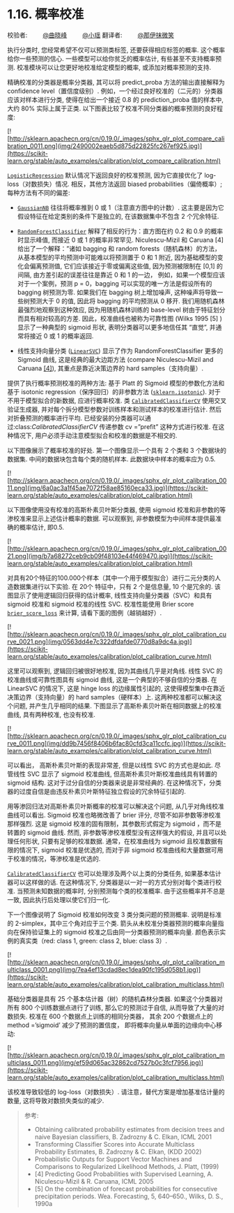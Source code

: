# 1.16\. 概率校准

校验者:
        [@曲晓峰](https://github.com/apachecn/scikit-learn-doc-zh)
        [@小瑶](https://github.com/apachecn/scikit-learn-doc-zh)
翻译者:
        [@那伊抹微笑](https://github.com/apachecn/scikit-learn-doc-zh)

执行分类时, 您经常希望不仅可以预测类标签, 还要获得相应标签的概率. 这个概率给你一些预测的信心. 一些模型可以给你贫乏的概率估计, 有些甚至不支持概率预测. 校准模块可以让您更好地校准给定模型的概率, 或添加对概率预测的支持.

精确校准的分类器是概率分类器, 其可以将 predict_proba 方法的输出直接解释为 confidence level（置信度级别）. 例如，一个经过良好校准的（二元的）分类器应该对样本进行分类, 使得在给出一个接近 0.8 的 prediction_proba 值的样本中, 大约 80% 实际上属于正类. 以下图表比较了校准不同分类器的概率预测的良好程度:

[![http://sklearn.apachecn.org/cn/0.19.0/_images/sphx_glr_plot_compare_calibration_0011.png](img/2490002eaeb5d875d22825fc267ef925.jpg)](https://scikit-learn.org/stable/auto_examples/calibration/plot_compare_calibration.html)

[`LogisticRegression`](https://scikit-learn.org/stable/modules/generated/sklearn.linear_model.LogisticRegression.html#sklearn.linear_model.LogisticRegression "sklearn.linear_model.LogisticRegression") 默认情况下返回良好的校准预测, 因为它直接优化了 log-loss（对数损失）情况. 相反，其他方法返回 biased probabilities（偏倚概率）; 每种方法有不同的偏差:

*   [`GaussianNB`](https://scikit-learn.org/stable/modules/generated/sklearn.naive_bayes.GaussianNB.html#sklearn.naive_bayes.GaussianNB "sklearn.naive_bayes.GaussianNB") 往往将概率推到 0 或 1（注意直方图中的计数）. 这主要是因为它假设特征在给定类别的条件下是独立的, 在该数据集中不包含 2 个冗余特征.

*   [`RandomForestClassifier`](https://scikit-learn.org/stable/modules/generated/sklearn.ensemble.RandomForestClassifier.html#sklearn.ensemble.RandomForestClassifier "sklearn.ensemble.RandomForestClassifier") 解释了相反的行为：直方图在约 0.2 和 0.9 的概率时显示峰值, 而接近 0 或 1 的概率非常罕见. Niculescu-Mizil 和 Caruana [4] 给出了一个解释：”诸如 bagging 和 random forests（随机森林）的方法， 从基本模型的平均预测中可能难以将预测置于 0 和 1 附近, 因为基础模型的变化会偏离预测值, 它们应该接近于零或偏离这些值, 因为预测被限制在 [0,1] 的间隔, 由方差引起的误差往往是靠近 0 和 1 的一边， 例如，如果一个模型应该对于一个案例，预测 p = 0，bagging 可以实现的唯一方法是假设所有的 bagging 树预测为零. 如果我们在 bagging 树上增加噪声, 这种噪声将导致一些树预测大于 0 的值, 因此将 bagging 的平均预测从 0 移开. 我们用随机森林最强烈地观察到这种效应, 因为用随机森林训练的 base-level 树由于特征划分而具有相对较高的方差. 因此，校准曲线也被称为可靠性图 (Wilks 1995 [5] ) 显示了一种典型的 sigmoid 形状, 表明分类器可以更多地信任其 “直觉”, 并通常将接近 0 或 1 的概率返回.

*   线性支持向量分类 ([`LinearSVC`](https://scikit-learn.org/stable/modules/generated/sklearn.svm.LinearSVC.html#sklearn.svm.LinearSVC "sklearn.svm.LinearSVC")) 显示了作为 RandomForestClassifier 更多的 Sigmoid 曲线, 这是经典的最大边距方法 (compare Niculescu-Mizil and Caruana [[4]](#id3)), 其重点是靠近决策边界的 hard samples（支持向量）.

提供了执行概率预测校准的两种方法: 基于 Platt 的 Sigmoid 模型的参数化方法和基于 isotonic regression（保序回归）的非参数方法 ([`sklearn.isotonic`](classes.html#module-sklearn.isotonic "sklearn.isotonic")). 对于不用于模型拟合的新数据, 应进行概率校准. 类 [`CalibratedClassifierCV`](https://scikit-learn.org/stable/modules/generated/sklearn.calibration.CalibratedClassifierCV.html#sklearn.calibration.CalibratedClassifierCV "sklearn.calibration.CalibratedClassifierCV") 使用交叉验证生成器, 并对每个拆分模型参数对训练样本和测试样本的校准进行估计. 然后对折叠预测的概率进行平均. 已经安装的分类器可以通过:class:*CalibratedClassifierCV* 传递参数 cv =”prefit” 这种方式进行校准. 在这种情况下, 用户必须手动注意模型拟合和校准的数据是不相交的.

以下图像展示了概率校准的好处. 第一个图像显示一个具有 2 个类和 3 个数据块的数据集. 中间的数据块包含每个类的随机样本. 此数据块中样本的概率应为 0.5.

[![http://sklearn.apachecn.org/cn/0.19.0/_images/sphx_glr_plot_calibration_0011.png](img/6a0ac3a1f45ae7072f58ae85160eca33.jpg)](https://scikit-learn.org/stable/auto_examples/calibration/plot_calibration.html)

以下图像使用没有校准的高斯朴素贝叶斯分类器, 使用 sigmoid 校准和非参数的等渗校准来显示上述估计概率的数据. 可以观察到, 非参数模型为中间样本提供最准确的概率估计, 即0.5.

[![http://sklearn.apachecn.org/cn/0.19.0/_images/sphx_glr_plot_calibration_0021.png](img/b7a68272ceb9cb09f48103e44f469470.jpg)](https://scikit-learn.org/stable/auto_examples/calibration/plot_calibration.html)

对具有20个特征的100.000个样本（其中一个用于模型拟合）进行二元分类的人造数据集进行以下实验. 在 20个 特征中，只有 2 个是信息量, 10 个是冗余的. 该图显示了使用逻辑回归获得的估计概率, 线性支持向量分类器（SVC）和具有 sigmoid 校准和 sigmoid 校准的线性 SVC. 校准性能使用 Brier score [`brier_score_loss`](https://scikit-learn.org/stable/modules/generated/sklearn.metrics.brier_score_loss.html#sklearn.metrics.brier_score_loss "sklearn.metrics.brier_score_loss") 来计算, 请看下面的图例（越销越好）.

[![http://sklearn.apachecn.org/cn/0.19.0/_images/sphx_glr_plot_calibration_curve_0021.png](img/0563dd4e7c322dfdafde0770d8a9dc4a.jpg)](https://scikit-learn.org/stable/auto_examples/calibration/plot_calibration_curve.html)

这里可以观察到, 逻辑回归被很好地校准, 因为其曲线几乎是对角线. 线性 SVC 的校准曲线或可靠性图具有 sigmoid 曲线, 这是一个典型的不够自信的分类器. 在 LinearSVC 的情况下, 这是 hinge loss 的边缘属性引起的, 这使得模型集中在靠近决策边界（支持向量）的 hard samples（硬样本）上. 这两种校准都可以解决这个问题, 并产生几乎相同的结果. 下图显示了高斯朴素贝叶斯在相同数据上的校准曲线, 具有两种校准, 也没有校准.

[![http://sklearn.apachecn.org/cn/0.19.0/_images/sphx_glr_plot_calibration_curve_0011.png](img/dd9b7456f8406b6fac80cfd3ca11ccfc.jpg)](https://scikit-learn.org/stable/auto_examples/calibration/plot_calibration_curve.html)

可以看出， 高斯朴素贝叶斯的表现非常差, 但是以线性 SVC 的方式也是如此. 尽管线性 SVC 显示了 sigmoid 校准曲线, 但高斯朴素贝叶斯校准曲线具有转置的 sigmoid 结构. 这对于过分自信的分类器来说是非常经典的. 在这种情况下，分类器的过度自信是由违反朴素贝叶斯特征独立假设的冗余特征引起的.

用等渗回归法对高斯朴素贝叶斯概率的校准可以解决这个问题, 从几乎对角线校准曲线可以看出. Sigmoid 校准也略微改善了 brier 评分, 尽管不如非参数等渗校准那样强烈. 这是 sigmoid 校准的固有限制，其参数形式假定为 sigmoid ，而不是转置的 sigmoid 曲线. 然而, 非参数等渗校准模型没有这样强大的假设, 并且可以处理任何形状, 只要有足够的校准数据. 通常，在校准曲线为 sigmoid 且校准数据有限的情况下, sigmoid 校准是优选的, 而对于非 sigmoid 校准曲线和大量数据可用于校准的情况，等渗校准是优选的.

[`CalibratedClassifierCV`](https://scikit-learn.org/stable/modules/generated/sklearn.calibration.CalibratedClassifierCV.html#sklearn.calibration.CalibratedClassifierCV "sklearn.calibration.CalibratedClassifierCV") 也可以处理涉及两个以上类的分类任务, 如果基本估计器可以这样做的话. 在这种情况下, 分类器是以一对一的方式分别对每个类进行校准. 当预测未知数据的概率时, 分别预测每个类的校准概率. 由于这些概率并不总是一致, 因此执行后处理以使它们归一化.

下一个图像说明了 Sigmoid 校准如何改变 3 类分类问题的预测概率. 说明是标准的 2-simplex，其中三个角对应于三个类. 箭头从未校准分类器预测的概率向量指向在保持验证集上的 sigmoid 校准之后由同一分类器预测的概率向量. 颜色表示实例的真实类（red: class 1, green: class 2, blue: class 3）.

[![http://sklearn.apachecn.org/cn/0.19.0/_images/sphx_glr_plot_calibration_multiclass_0001.png](img/7ea4ef13cdad8ec1dea90fc195d058b1.jpg)](https://scikit-learn.org/stable/auto_examples/calibration/plot_calibration_multiclass.html)

基础分类器是具有 25 个基本估计器（树）的随机森林分类器. 如果这个分类器对所有 800 个训练数据点进行了训练, 那么它的预测过于自信, 从而导致了大量的对数损失. 校准在 600 个数据点上训练的相同分类器， 其余 200 个数据点上的 method =’sigmoid’ 减少了预测的置信度， 即将概率向量从单面的边缘向中心移动:

[![http://sklearn.apachecn.org/cn/0.19.0/_images/sphx_glr_plot_calibration_multiclass_0011.png](img/ef59d065ac32862cd7527b0c3fcf7956.jpg)](https://scikit-learn.org/stable/auto_examples/calibration/plot_calibration_multiclass.html)

该校准导致较低的 log-loss（对数损失）. 请注意，替代方案是增加基准估计量的数量, 这将导致对数损失类似的减少.

>参考:
>*   Obtaining calibrated probability estimates from decision trees and naive Bayesian classifiers, B. Zadrozny & C. Elkan, ICML 2001
>*   Transforming Classifier Scores into Accurate Multiclass Probability Estimates, B. Zadrozny & C. Elkan, (KDD 2002)
>*   Probabilistic Outputs for Support Vector Machines and Comparisons to Regularized Likelihood Methods, J. Platt, (1999)
>*  [4] Predicting Good Probabilities with Supervised Learning, A. Niculescu-Mizil & R. Caruana, ICML 2005
>*  [5]  On the combination of forecast probabilities for consecutive precipitation periods. Wea. Forecasting, 5, 640–650., Wilks, D. S., 1990a
